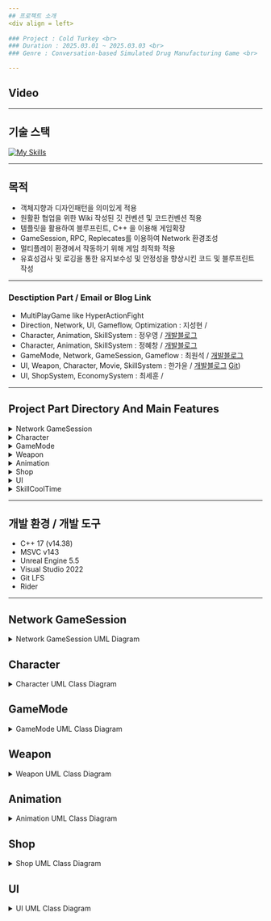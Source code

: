 ```yaml
---
## 프로젝트 소개
<div align = left>
  
### Project : Cold Turkey <br>
### Duration : 2025.03.01 ~ 2025.03.03 <br>
### Genre : Conversation-based Simulated Drug Manufacturing Game <br>

---
```

## Video


---
## 기술 스택
[![My Skills](https://skillicons.dev/icons?i=cs,visualstudio,git,github,unity,notion&theme=light)](https://skillicons.dev)

---
## 목적
- 객체지향과 디자인패턴을 의미있게 적용
- 원활환 협업을 위한 Wiki 작성된 깃 컨벤션 및 코드컨벤션 적용
- 템플릿을 활용하여 블루프린트, C++ 을 이용해 게임확장
- GameSession, RPC, Replecates를 이용하여 Network 환경조성 
- 멀티플레이 환경에서 작동하기 위해 게임 최적화 적용
- 유효성검사 및 로깅을 통한 유지보수성 및 안정성을 향상시킨 코드 및 블루프린트 작성

---
### Desctiption Part / Email or Blog Link <br>
- MultiPlayGame like HyperActionFight 
- Direction, Network, UI, Gameflow, Optimization : 지성현 /  <br>
- Character, Animation, SkillSystem : 정우영  /  [개발블로그](https://velog.io/@buu1147/2025-04-18-KPT%ED%9A%8C%EA%B3%A0)<br>
- Character, Animation, SkillSystem : 정혜창 / [개발블로그](https://velog.io/@hch9097/posts)<br>
- GameMode, Network, GameSession, Gameflow  : 최원석 /  [개발블로그](https://onestone13.tistory.com/)<br>
- UI, Weapon, Character, Movie, SkillSystem  : 한가윤 / [개발블로그](https://yoosorang.tistory.com) [Git](https://github.com/swehio))<br>
- UI, ShopSystem, EconomySystem  : 최세훈 /  <br>

---
## Project Part Directory And Main Features <br>
<details>
  <summary> Network GameSession </summary>
  
    | -- Source
      | -- GameMode
        | -- MainLobyGameMode // 클라이언트가 닉네임과, 사용할 케릭터를 선택할 수 있다.
        | -- GFBaseGameMode // 모든 플레이어가 선택을 완료 할 경우 다음 레벨로 전환한다.
      | -- Actor
- C++ 기반의 플레이어 로직 설계
  - Enhanced Input System을 사용한 입력 액션
  - CharacterMovement Component을 사용한 캐릭터 로직 설계
  - Tick을 사용하지 않은 이벤트 기반의 플레이어 로직 구현
  - GameInstance와 연동한 레벨 전환시 플레이어 정보 저장/불러오기 기능
</details>

<details>
  <summary> Character </summary>
  
        | -- Character
          | -- BP_MainCharacter // 케릭터가 멀티플레이어를 하기 위한 구조를 갖춘 기본 클래스
            | -- CBP_Default // 케릭터가 멀티플레이어 이후 애니메이션을 적용하기 위한 자료를 가지고 있는 클래스
              | -- ABP_Default // Locomotion과 타격 애니메이션이 들어있는 애니메이션 블루프린트
              | -- CBP_Night  //  리타겟한 스켈레탈이 보이는 케릭터
              | -- CBP_Archer  //  리타겟한 스켈레탈이 보이는 케릭터
              | -- CBP_Berserker //  리타겟한 스켈레탈이 보이는 케릭터
              | -- CBP_Magiction //  리타겟한 스켈레탈이 보이는 케릭터
</details>

<details>
  <summary> GameMode </summary> 

        | -- GameMode  
          | -- GFBaseGameMode  
            | -- GF_FFAGameMode // 개인전 (FFA) 모드  
            | -- GFStoreGameMode // 상점에서 아이템을 구매하는 스토어 모드  
            | -- BP_GM_Multiplayer (Blueprint) // 멀티플레이어용 기본 블루프린트 GameMode  
              | -- BP_GF_DOM_Multiplayer (Blueprint) // 점령전 (DOM, Domination) 모드  
              | -- BP_GF_TDM_Multiplayer (Blueprint) // 팀 데스매치 (TDM, Team Deathmatch) 모드  

- 팀전 모드를 템플릿을 기준으로 팀전 로직을 제거한 개인전 모드(FFA)를 별도로 제작하여 재사용성을 높임.
- 게임 모드를 개인전과 팀전 모드로 나누고, 추가 모드를 쉽게 확장할 수 있도록 설계함.
- 최상위에는 GFBaseGameMode를 두고, 레벨 전환과 플레이어 준비 완료 체크 등 공통 로직을 구현하여 중복을 제거.
</details>

<details>
  <summary> Weapon </summary>
  
          | -- WeaponBase // 근접 무기에 메쉬와 로직을 담는 클래스     
              | -- TowHandedSword // 양손검
              | -- SwordAndShield // 검과 방패
          | -- RangeWeaponBase // 원거리 무기 메쉬와 로직을 담는 클래스
              | -- MagicBook // 마법책
              | -- Bow // 활
          | -- SkillBase // 콜리전과 이펙트를 가진 클래스
              | -- VFX // 이펙트만 소유한 클래스 (제거 및 변경을 원하랗게 하기 위해서)     
</details>

<details>
  <summary> Animation </summary>
### Animation
</details>

<details>
  <summary> Shop </summary>
### Shop
</details>

<details>
  <summary> UI </summary>
### UI
</details>

<details>
  <summary> SkillCoolTime </summary>
### SkillCoolTime
</details>

---
## 개발 환경 / 개발 도구
- C++ 17 (v14.38)
- MSVC v143
- Unreal Engine 5.5
- Visual Studio 2022
- Git LFS
- Rider
</div>

---
## Network GameSession
<details>
<summary>Network GameSession UML Diagram</summary>    

</details>

## Character
<details>
<summary>Character UML Class Diagram</summary>
</details>

## GameMode
<details>
<summary>GameMode UML Class Diagram</summary>
</details>

## Weapon
<details>
<summary>Weapon UML Class Diagram</summary>
</details>

## Animation
<details>
<summary>Animation UML Class Diagram</summary>
</details>

## Shop
<details>
<summary>Shop UML Class Diagram</summary>
</details>

## UI
<details>
<summary>UI UML Class Diagram</summary>
</details>
